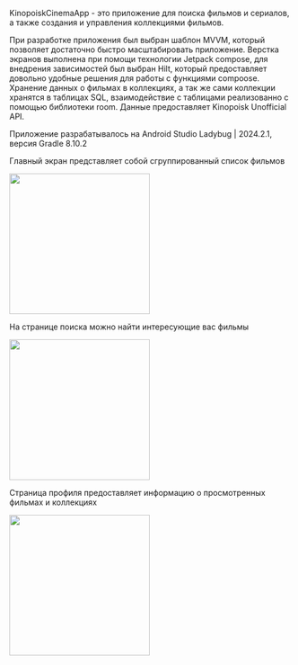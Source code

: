 KinopoiskCinemaApp - это приложение для поиска фильмов и сериалов, а также создания и управления коллекциями фильмов.

При разработке приложения был выбран шаблон MVVM, который позволяет достаточно быстро масштабировать приложение. Верстка экранов выполнена при помощи технологии Jetpack compose,
для внедрения зависимостей был выбран Hilt, который предоставляет довольно удобные решения для работы с функциями compoose. Хранение данных о фильмах в коллекциях, а так же сами
коллекции хранятся в таблицах SQL, взаимодействие с таблицами реализованно с помощью библиотеки room. Данные предоставляет Kinopoisk Unofficial API. 

Приложение разрабатывалось на Android Studio Ladybug | 2024.2.1, версия Gradle 8.10.2

Главный экран представляет собой сгруппированный список фильмов

<img src="https://github.com/user-attachments/assets/44bf9b1c-363d-46ff-ac6b-47f8b00241d1" width="250" />

На странице поиска можно найти интересующие вас фильмы

<img src="https://github.com/user-attachments/assets/332d0448-0a82-461b-8032-fd12aea85af1" width="250" />

Страница профиля предоставляет информацию о просмотренных фильмах и коллекциях

<img src="https://github.com/user-attachments/assets/6452d60a-6184-4367-933d-05ba30047c96" width="250" />
